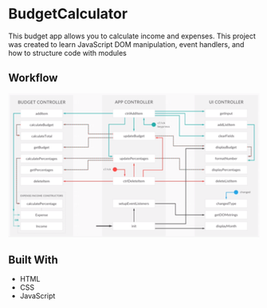 # BudgetCalculator
This budget app allows you to calculate income and expenses.
This project was created to learn JavaScript DOM manipulation, event handlers, and how to structure code with modules

## Workflow
![Workflow](images/workflow.PNG)

## Built With
* HTML
* CSS
* JavaScript
